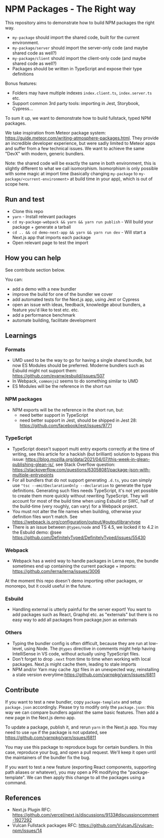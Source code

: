 # NPM Packages - The Right way

This repository aims to demonstrate how to build NPM packages the right way.

- `my-package` should import the shared code, built for the current environment.
- `my-package/server` should import the server-only code (and maybe shared code as well?)
- `my-package/client` should import the client-only code (and maybe shared code as well?)
- Packages should be written in TypeScript and expose their type definitions

Bonus features:

- Folders may have multiple indexes `index.client.ts`, `index.server.ts` etc.
- Support common 3rd party tools: importing in Jest, Storybook, Cypress...

To sum it up, we want to demonstrate how to build fullstack, typed NPM packages.

We take inspiration from Meteor package system: https://guide.meteor.com/writing-atmosphere-packages.html.
They provide an incredible developer experience, but were sadly limited to Meteor apps and suffer from a few technical issues.
We want to achieve the same "DevX" with modern, generic bundlers.


Note: the shared code will be exactly the same in both environment, this is slightly different to what we call isomorphism.
Isomorphism is only possible with some magic at import time (basically changing `my-package` to `my-package/<current-environment>` at build time in your app), which is out of scope here.

## Run and test

- Clone this repo
- `yarn` - Install relevant packages
- `cd my-package-webpack && yarn && yarn run publish` - Will build your package + generate a tarball
- `cd .. && cd demo-next-app && yarn && yarn run dev` - Will start a Next.js app that imports each package
- Open relevant page to test the import

## How you can help

See contribute section below.

You can:

- add a demo with a new bundler
- improve the build for one of the bundler we cover
- add automated tests for the Next.js app, using Jest or Cypress
- open an issue with ideas, feedback, knowledge about bundlers, a feature you'd like to test etc. etc.
- add a performance benchmark
- automate building, facilitate development

## Learnings

### Formats

- UMD used to be the way to go for having a single shared bundle, but now ES Modules should be preferred.
Moderne bundlers such as Esbuild might not support them: https://github.com/evanw/esbuild/issues/507
- In Webpack, `commonjs2` seems to do something similar to UMD
- ES Modules will be the reference in the short run

### NPM packages

- NPM exports will be the reference in the short run, but:
  - need better support in TypeScript
  - need better support in Jest, should be shipped in Jest 28: https://github.com/facebook/jest/issues/9771

### TypeScript

- TypeScript doesn't support multi entry exports correctly at the time of writing, see this article for a hackish (but brilliant) solution to bypass this issue: https://blog.mozilla.org/data/2021/04/07/this-week-in-glean-publishing-glean-js/, see Stack Overflow question: https://stackoverflow.com/questions/63058081/package-json-with-multiple-entrypoints
- For all bundlers that do not support generating `.d.ts`, you can simply use `"tsc --emitDeclarationOnly --declaration` to generate the type definitions. Generating such files needs TypeScript, it's not yet possible to create them more quickly without rewriting TypeScript. They will account for most of the build time when using Esbuild or SWC, half of the build-time (very roughly, can vary) for a Webpack project.
- You must not alter the file names when building, otherwise your definition files won't match. See https://webpack.js.org/configuration/output/#outputlibrarytype
- There is an issue between `@types/node` and TS 4.5, we locked it to 4.2 in the Esbuild demo: @see https://github.com/DefinitelyTyped/DefinitelyTyped/issues/55430

### Webpack

- Webpack has a weird way to handle packages in Lerna repo, the bundle sometimes end up containing the current package + imports: https://github.com/lerna/lerna/issues/3006

At the moment this repo doesn't demo importing other packages, or monorepo, but it could useful in the future.

### Esbuild

- Handling external is utterly painful for the server export! You want to add packages such as React, Graphql etc. as "externals" but there
  is no easy way to add all packages from package.json as externals

### Others

- Typing the bundler config is often difficult, because they are run at low-level, using Node.
The `@types` directive in comments might help having IntelliSense in VS code, without actually using TypeScript files.
- Don't forget to drop `.next` from time to time when working with local packages. Next.js might cache them,
leading to stale imports
- NPM and/or Yarn may cache .tgz files in an unexpected way, reinstalling a stale version everytime:https://github.com/yarnpkg/yarn/issues/6811

## Contribute

If you want to test a new bundler, copy `package-template` and setup `package.json` accordingly.
Please try to modify only the `package.json`: this way we can compare bundlers against the same basic features.
Then add a new page in the Next.js demo app.

To update a package, publish it, and rerun `yarn` in the Next.js app. You may need to use `npm` if the package is not updated, see https://github.com/yarnpkg/yarn/issues/6811

You may use this package to reproduce bugs for certain bundlers. 
In this case, reproduce your bug, and open a pull request. We'll keep it open until the maintainers of the bundler fix the bug.

If you want to test a new feature (exporting React components, supporting path aliases or whatever),
you may open a PR modifying the "package-template". We can then apply this change to all the packages using a command.


## References

- Next.js Plugin RFC: https://github.com/vercel/next.js/discussions/9133#discussioncomment-1927292
- Vulcan Fullstack packages RFC: https://github.com/VulcanJS/vulcan-npm/issues/14